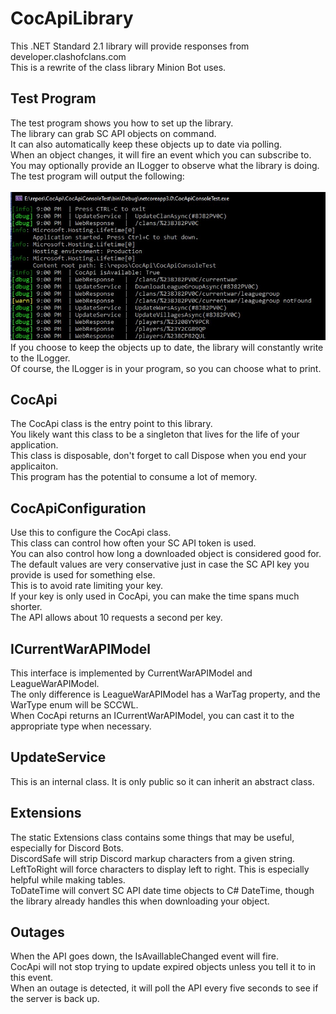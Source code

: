 # CocApiLibrary
This .NET Standard 2.1 library will provide responses from developer.clashofclans.com\
This is a rewrite of the class library Minion Bot uses.
 
## Test Program
The test program shows you how to set up the library.\
The library can grab SC API objects on command.\
It can also automatically keep these objects up to date via polling.\
When an object changes, it will fire an event which you can subscribe to.\
You may optionally provide an ILogger to observe what the library is doing.\
The test program will output the following:<br/><br/>
![Test Program console output](https://github.com/devhl-labs/CocApi/blob/controlsloop/CocApiConsoleTest/images/console.jpg)\
If you choose to keep the objects up to date, the library will constantly write to the ILogger.\
Of course, the ILogger is in your program, so you can choose what to print.

## CocApi
The CocApi class is the entry point to this library.\
You likely want this class to be a singleton that lives for the life of your application.\
This class is disposable, don't forget to call Dispose when you end your applicaiton.\
This program has the potential to consume a lot of memory.

## CocApiConfiguration
Use this to configure the CocApi class.\
This class can control how often your SC API token is used.\
You can also control how long a downloaded object is considered good for.\
The default values are very conservative just in case the SC API key you provide is used for something else.\
This is to avoid rate limiting your key.\
If your key is only used in CocApi, you can make the time spans much shorter.\
The API allows about 10 requests a second per key.

## ICurrentWarAPIModel
This interface is implemented by CurrentWarAPIModel and LeagueWarAPIModel.\
The only difference is LeagueWarAPIModel has a WarTag property, and the WarType enum will be SCCWL.\
When CocApi returns an ICurrentWarAPIModel, you can cast it to the appropriate type when necessary.

## UpdateService
This is an internal class.  It is only public so it can inherit an abstract class.

## Extensions
The static Extensions class contains some things that may be useful, especially for Discord Bots.\
DiscordSafe will strip Discord markup characters from a given string.\
LeftToRight will force characters to display left to right.  This is especially helpful while making tables.\
ToDateTime will convert SC API date time objects to C# DateTime, though the library already handles this when downloading your object.

## Outages
When the API goes down, the IsAvaillableChanged event will fire.\
CocApi will not stop trying to update expired objects unless you tell it to in this event.\
When an outage is detected, it will poll the API every five seconds to see if the server is back up.